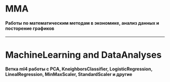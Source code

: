 # MMA 
#### Работы по математическим методам в экономике, анализ данных и посторение графиков
---
# MachineLearning and DataAnalyses
#### Ветка ml4 работы с PCA, KneighborsClassifier, LogisticRegression, LinealRegression, MinMaxScaler, StandardScaler и другие
